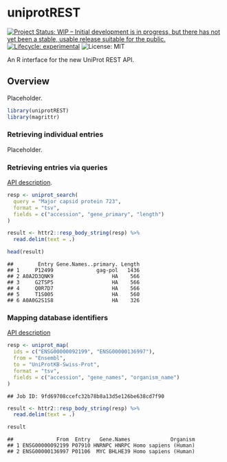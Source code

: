 uniprotREST
================

<!-- badges: start -->

[![Project Status: WIP – Initial development is in progress, but there
has not yet been a stable, usable release suitable for the
public.](https://www.repostatus.org/badges/latest/wip.svg)](https://www.repostatus.org/#wip)
[![Lifecycle:
experimental](https://img.shields.io/badge/lifecycle-experimental-orange.svg)](https://lifecycle.r-lib.org/articles/stages.html#experimental)
![License: MIT](https://img.shields.io/github/license/csdaw/uniprotREST)
<!-- badges: end -->

An R interface for the new UniProt REST API.

## Overview

Placeholder.

``` r
library(uniprotREST)
library(magrittr)
```

### Retrieving individual entries

Placeholder.

### Retrieving entries via queries

[API description](https://www.uniprot.org/help/api_queries).

``` r
resp <- uniprot_search(
  query = "Major capsid protein 723",
  format = "tsv", 
  fields = c("accession", "gene_primary", "length")
)

result <- httr2::resp_body_string(resp) %>% 
  read.delim(text = .)

head(result)
```

    ##        Entry Gene.Names..primary. Length
    ## 1     P12499              gag-pol   1436
    ## 2 A0A2D3QNK9                   HA    566
    ## 3     G2TSP5                   HA    566
    ## 4     Q0R7D7                   HA    566
    ## 5     T1S005                   HA    560
    ## 6 A0A0G2S1S8                   HA    326

### Mapping database identifiers

[API description](https://www.uniprot.org/help/id_mapping)

``` r
resp <- uniprot_map(
  ids = c("ENSG00000092199", "ENSG00000136997"),
  from = "Ensembl",
  to = "UniProtKB-Swiss-Prot",
  format = "tsv",
  fields = c("accession", "gene_names", "organism_name")
)
```

    ## Job ID: 9fd69708ccefc32b78b8a13d5e126be638cd7f90

``` r
result <- httr2::resp_body_string(resp) %>% 
  read.delim(text = .)

result
```

    ##              From  Entry   Gene.Names             Organism
    ## 1 ENSG00000092199 P07910 HNRNPC HNRPC Homo sapiens (Human)
    ## 2 ENSG00000136997 P01106  MYC BHLHE39 Homo sapiens (Human)
